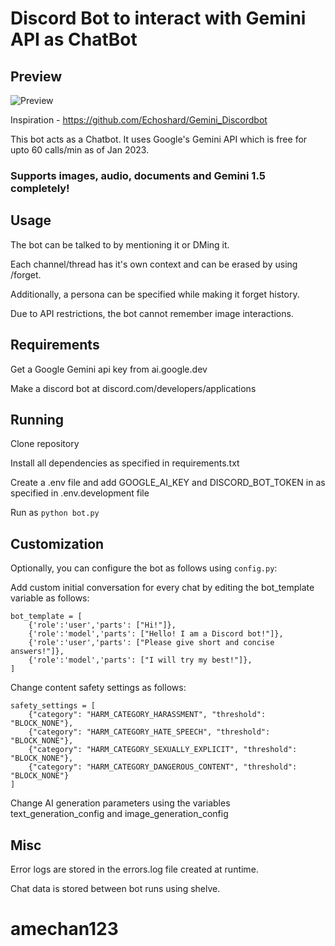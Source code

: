 # Discord Bot to interact with Gemini API as ChatBot

## Preview

![Preview](https://i.imgur.com/j3CU5EF.png)


Inspiration - https://github.com/Echoshard/Gemini_Discordbot

This bot acts as a Chatbot. It uses Google's Gemini API which is free for upto 60 calls/min as of Jan 2023.

### Supports images, audio, documents and Gemini 1.5 completely!

## Usage

The bot can be talked to by mentioning it or DMing it.

Each channel/thread has it's own context and can be erased by using /forget.

Additionally, a persona can be specified while making it forget history.

Due to API restrictions, the bot cannot remember image interactions.

## Requirements

Get a Google Gemini api key from ai.google.dev

Make a discord bot at discord.com/developers/applications

## Running

Clone repository

Install all dependencies as specified in requirements.txt

Create a .env file and add GOOGLE_AI_KEY and DISCORD_BOT_TOKEN in as specified in .env.development file

Run as `python bot.py`

## Customization

Optionally, you can configure the bot as follows using `config.py`:

Add custom initial conversation for every chat by editing the bot_template variable as follows:

```
bot_template = [
	{'role':'user','parts': ["Hi!"]},
	{'role':'model','parts': ["Hello! I am a Discord bot!"]},
	{'role':'user','parts': ["Please give short and concise answers!"]},
	{'role':'model','parts': ["I will try my best!"]},
]
```

Change content safety settings as follows:
```
safety_settings = [
	{"category": "HARM_CATEGORY_HARASSMENT", "threshold": "BLOCK_NONE"},
	{"category": "HARM_CATEGORY_HATE_SPEECH", "threshold": "BLOCK_NONE"},
	{"category": "HARM_CATEGORY_SEXUALLY_EXPLICIT", "threshold": "BLOCK_NONE"},
	{"category": "HARM_CATEGORY_DANGEROUS_CONTENT", "threshold": "BLOCK_NONE"}
]
```

Change AI generation parameters using the variables text_generation_config and image_generation_config

## Misc

Error logs are stored in the errors.log file created at runtime.

Chat data is stored between bot runs using shelve.
# amechan123
